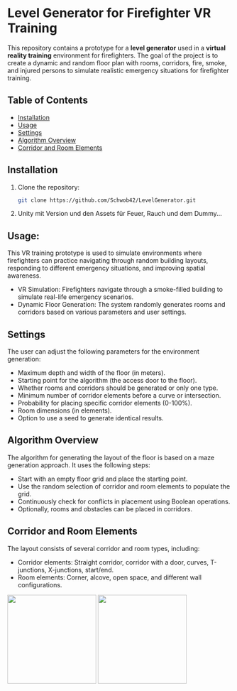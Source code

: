 # Level Generator for Firefighter VR Training

This repository contains a prototype for a **level generator** used in a **virtual reality training** environment for firefighters. The goal of the project is to create a dynamic and random floor plan with rooms, corridors, fire, smoke, and injured persons to simulate realistic emergency situations for firefighter training.

## Table of Contents
- [Installation](#installation)
- [Usage](#usage)
- [Settings](#settings)
- [Algorithm Overview](#algorithm-overview)
- [Corridor and Room Elements](#corridor-and-room-elements)

## Installation

1. Clone the repository:
   ```bash
   git clone https://github.com/Schwob42/LevelGenerator.git

2. Unity mit Version und den Assets für Feuer, Rauch und dem Dummy...

## Usage:
  This VR training prototype is used to simulate environments where firefighters can practice navigating through random building layouts, responding to different emergency situations, and improving spatial awareness.
  - VR Simulation: Firefighters navigate through a smoke-filled building to simulate real-life emergency scenarios.
  - Dynamic Floor Generation: The system randomly generates rooms and corridors based on various parameters and user settings.

## Settings
  The user can adjust the following parameters for the environment generation:
  - Maximum depth and width of the floor (in meters).
  - Starting point for the algorithm (the access door to the floor).
  - Whether rooms and corridors should be generated or only one type.
  - Minimum number of corridor elements before a curve or intersection.
  - Probability for placing specific corridor elements (0-100%).
  - Room dimensions (in elements).
  - Option to use a seed to generate identical results.

## Algorithm Overview
The algorithm for generating the layout of the floor is based on a maze generation approach. It uses the following steps:
- Start with an empty floor grid and place the starting point.
- Use the random selection of corridor and room elements to populate the grid.
- Continuously check for conflicts in placement using Boolean operations.
- Optionally, rooms and obstacles can be placed in corridors.

## Corridor and Room Elements
The layout consists of several corridor and room types, including:
- Corridor elements: Straight corridor, corridor with a door, curves, T-junctions, X-junctions, start/end.
- Room elements: Corner, alcove, open space, and different wall configurations.

<p float="left">
  <img src="path/to/image1.png" width="200" />
  <img src="path/to/image2.png" width="200" />
</p>








